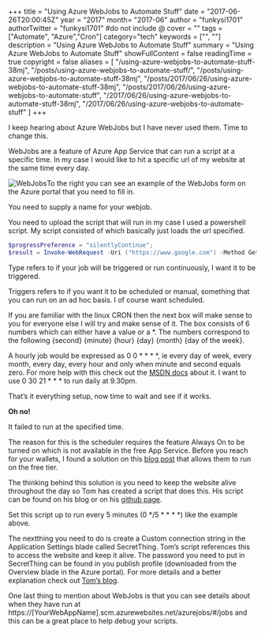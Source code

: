 +++
title = "Using Azure WebJobs to Automate Stuff"
date = "2017-06-26T20:00:45Z"
year = "2017"
month= "2017-06"
author = "funkysi1701"
authorTwitter = "funkysi1701" #do not include @
cover = ""
tags = ["Automate", "Azure","Cron"]
category="tech"
keywords = ["", ""]
description =  "Using Azure WebJobs to Automate Stuff"
summary = "Using Azure WebJobs to Automate Stuff"
showFullContent = false
readingTime = true
copyright = false
aliases = [
    "/using-azure-webjobs-to-automate-stuff-38mj",
    "/posts/using-azure-webjobs-to-automate-stuff/",
    "/posts/using-azure-webjobs-to-automate-stuff-38mj",
    "/posts/2017/06/26/using-azure-webjobs-to-automate-stuff-38mj",
    "/posts/2017/06/26/using-azure-webjobs-to-automate-stuff",
    "/2017/06/26/using-azure-webjobs-to-automate-stuff-38mj",
    "/2017/06/26/using-azure-webjobs-to-automate-stuff"
]
+++

I keep hearing about Azure WebJobs but I have never used them. Time to change this.

WebJobs are a feature of Azure App Service that can run a script at a specific time. In my case I would like to hit a specific url of my website at the same time every day.

![WebJobs](https://storageaccountblog9f5d.blob.core.windows.net/blazor/wp-content/uploads/2017/06/addkeepalivewebjob.png?resize=313%2C615&ssl=1)To the right you can see an example of the WebJobs form on the Azure portal that you need to fill in.

You need to supply a name for your webjob.

You need to upload the script that will run in my case I used a powershell script. My script consisted of which basically just loads the url specified.

```powershell
$progressPreference = "silentlyContinue";
$result = Invoke-WebRequest -Uri ("https://www.google.com") -Method Get -UseBasicParsing;
```

Type refers to if your job will be triggered or run continuously, I want it to be triggered.

Triggers refers to if you want it to be scheduled or manual, something that you can run on an ad hoc basis. I of course want scheduled.

If you are familiar with the linux CRON then the next box will make sense to you for everyone else I will try and make sense of it. The box consists of 6 numbers which can either have a value or a \*. The numbers correspond to the following {second} {minute} {hour} {day} {month} {day of the week}.

A hourly job would be expressed as 0 0 \* \* \* \*, ie every day of week, every month, every day, every hour and only when minute and second equals zero. For more help with this check out the [MSDN docs](https://docs.microsoft.com/en-us/azure/app-service-web/web-sites-create-web-jobs#CreateScheduledCRON) about it. I want to use 0 30 21 \* \* \* to run daily at 9.30pm.

That’s it everything setup, now time to wait and see if it works.

**Oh no!**

It failed to run at the specified time.

The reason for this is the scheduler requires the feature Always On to be turned on which is not available in the free App Service. Before you reach for your wallets, I found a solution on this [blog post](https://tomssl.com/2016/12/20/how-to-get-azure-webjobs-to-run-indefinitely-for-free/) that allows them to run on the free tier.

The thinking behind this solution is you need to keep the website alive throughout the day so Tom has created a script that does this. His script can be found on his blog or on his [github page](https://github.com/TomChantler/Self-KeepAlive).

Set this script up to run every 5 minutes (0 \*/5 \* \* \* \*) like the example above.

The nextthing you need to do is create a Custom connection string in the Application Settings blade called SecretThing. Tom’s script references this to access the website and keep it alive. The password you need to put in SecretThing can be found in you publish profile (downloaded from the Overview blade in the Azure portal). For more details and a better explanation check out [Tom’s blog](https://tomssl.com/2016/12/20/how-to-get-azure-webjobs-to-run-indefinitely-for-free/).

One last thing to mention about WebJobs is that you can see details about when they have run at https://[YourWebAppName].scm.azurewebsites.net/azurejobs/#/jobs and this can be a great place to help debug your scripts.